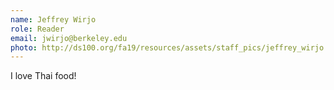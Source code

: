 ```yaml
---
name: Jeffrey Wirjo
role: Reader
email: jwirjo@berkeley.edu
photo: http://ds100.org/fa19/resources/assets/staff_pics/jeffrey_wirjo.png
---
```


I love Thai food!